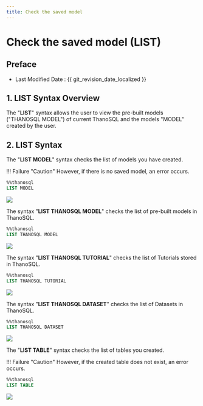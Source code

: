 ```yaml
---
title: Check the saved model
---
```


# **Check the saved model (LIST)**

## Preface

- Last Modified Date : {{ git_revision_date_localized }}

## **1. LIST Syntax Overview**

The "**LIST**" syntax allows the user to view the pre-built models ("THANOSQL MODEL") of current ThanoSQL and the models "MODEL" created by the user.

## **2. LIST Syntax**

The "**LIST MODEL**" syntax checks the list of models you have created.

!!! Failure "Caution"
However, if there is no saved model, an error occurs.

```sql
%%thanosql
LIST MODEL
```

<a href = "/img/thanosql_syntax/query/LIST/img1.png">
    <img src = "/img/thanosql_syntax/query/LIST/img1.png"> </img>
</a>

The syntax "**LIST THANOSQL MODEL**" checks the list of pre-built models in ThanoSQL.

```sql
%%thanosql
LIST THANOSQL MODEL
```

<a href = "/img/thanosql_syntax/query/LIST/img2.png">
    <img src = "/img/thanosql_syntax/query/LIST/img2.png"> </img>
</a>

The syntax "**LIST THANOSQL TUTORIAL**" checks the list of Tutorials stored in ThanoSQL.

```sql
%%thanosql
LIST THANOSQL TUTORIAL
```

<a href = "/img/thanosql_syntax/query/LIST/img3.png">
    <img src = "/img/thanosql_syntax/query/LIST/img3.png"> </img>
</a>

The syntax "**LIST THANOSQL DATASET**" checks the list of Datasets in ThanoSQL.

```sql
%%thanosql
LIST THANOSQL DATASET
```

<a href = "/img/thanosql_syntax/query/LIST/img4.png">
    <img src = "/img/thanosql_syntax/query/LIST/img4.png"> </img>
</a>

The "**LIST TABLE**" syntax checks the list of tables you created.

!!! Failure "Caution"
However, if the created table does not exist, an error occurs.

```sql
%%thanosql
LIST TABLE
```

<a href = "/img/thanosql_syntax/query/LIST/img5.png">
    <img src = "/img/thanosql_syntax/query/LIST/img5.png"> </img>
</a>
